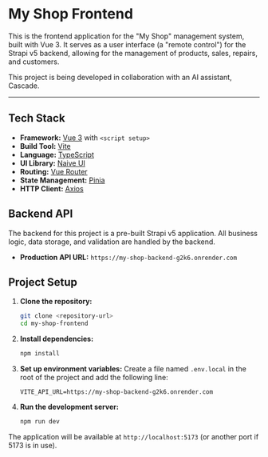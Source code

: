 # My Shop Frontend

This is the frontend application for the "My Shop" management system, built with Vue 3. It serves as a user interface (a "remote control") for the Strapi v5 backend, allowing for the management of products, sales, repairs, and customers.

This project is being developed in collaboration with an AI assistant, Cascade.

---

## Tech Stack

*   **Framework:** [Vue 3](https://vuejs.org/) with `<script setup>`
*   **Build Tool:** [Vite](https://vitejs.dev/)
*   **Language:** [TypeScript](https://www.typescriptlang.org/)
*   **UI Library:** [Naive UI](https://www.naiveui.com/)
*   **Routing:** [Vue Router](https://router.vuejs.org/)
*   **State Management:** [Pinia](https://pinia.vuejs.org/)
*   **HTTP Client:** [Axios](https://axios-http.com/)

## Backend API

The backend for this project is a pre-built Strapi v5 application. All business logic, data storage, and validation are handled by the backend.

*   **Production API URL:** `https://my-shop-backend-g2k6.onrender.com`

## Project Setup

1.  **Clone the repository:**
    ```sh
    git clone <repository-url>
    cd my-shop-frontend
    ```

2.  **Install dependencies:**
    ```sh
    npm install
    ```

3.  **Set up environment variables:**
    Create a file named `.env.local` in the root of the project and add the following line:
    ```
    VITE_API_URL=https://my-shop-backend-g2k6.onrender.com
    ```

4.  **Run the development server:**
    ```sh
    npm run dev
    ```

The application will be available at `http://localhost:5173` (or another port if 5173 is in use).


